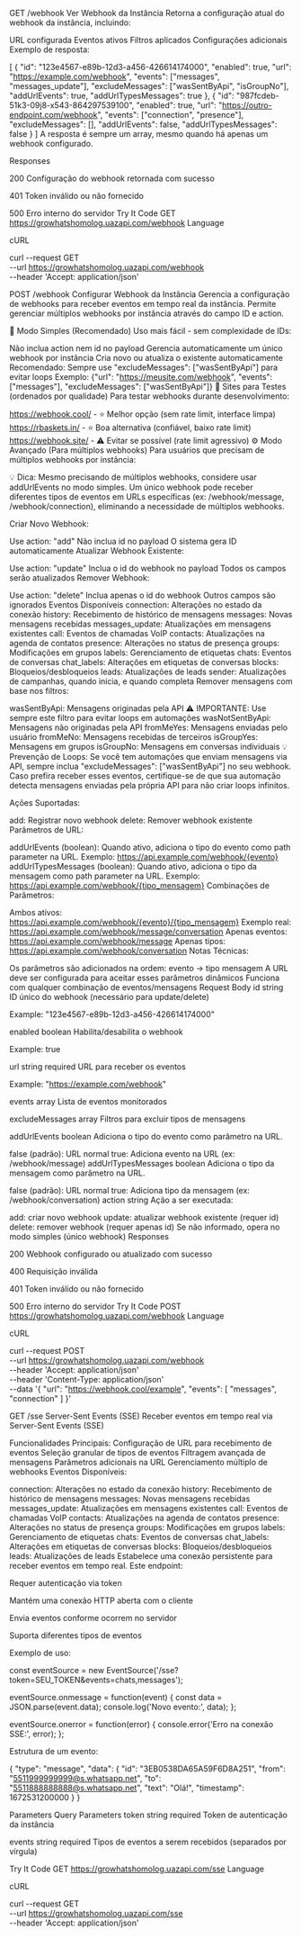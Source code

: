 GET
/webhook
Ver Webhook da Instância
Retorna a configuração atual do webhook da instância, incluindo:

URL configurada
Eventos ativos
Filtros aplicados
Configurações adicionais
Exemplo de resposta:

[
  {
    "id": "123e4567-e89b-12d3-a456-426614174000",
    "enabled": true,
    "url": "https://example.com/webhook",
    "events": ["messages", "messages_update"],
    "excludeMessages": ["wasSentByApi", "isGroupNo"],
    "addUrlEvents": true,
    "addUrlTypesMessages": true
  },
  {
    "id": "987fcdeb-51k3-09j8-x543-864297539100",
    "enabled": true,
    "url": "https://outro-endpoint.com/webhook",
    "events": ["connection", "presence"],
    "excludeMessages": [],
    "addUrlEvents": false,
    "addUrlTypesMessages": false
  }
]
A resposta é sempre um array, mesmo quando há apenas um webhook configurado.

Responses

200
Configuração do webhook retornada com sucesso

401
Token inválido ou não fornecido

500
Erro interno do servidor
Try It
Code
GET
https://growhatshomolog.uazapi.com/webhook
Language

cURL

curl --request GET \
  --url https://growhatshomolog.uazapi.com/webhook \
  --header 'Accept: application/json'


  POST
/webhook
Configurar Webhook da Instância
Gerencia a configuração de webhooks para receber eventos em tempo real da instância. Permite gerenciar múltiplos webhooks por instância através do campo ID e action.

🚀 Modo Simples (Recomendado)
Uso mais fácil - sem complexidade de IDs:

Não inclua action nem id no payload
Gerencia automaticamente um único webhook por instância
Cria novo ou atualiza o existente automaticamente
Recomendado: Sempre use "excludeMessages": ["wasSentByApi"] para evitar loops
Exemplo: {"url": "https://meusite.com/webhook", "events": ["messages"], "excludeMessages": ["wasSentByApi"]}
🧪 Sites para Testes (ordenados por qualidade)
Para testar webhooks durante desenvolvimento:

https://webhook.cool/ - ⭐ Melhor opção (sem rate limit, interface limpa)
https://rbaskets.in/ - ⭐ Boa alternativa (confiável, baixo rate limit)
https://webhook.site/ - ⚠️ Evitar se possível (rate limit agressivo)
⚙️ Modo Avançado (Para múltiplos webhooks)
Para usuários que precisam de múltiplos webhooks por instância:

💡 Dica: Mesmo precisando de múltiplos webhooks, considere usar addUrlEvents no modo simples. Um único webhook pode receber diferentes tipos de eventos em URLs específicas (ex: /webhook/message, /webhook/connection), eliminando a necessidade de múltiplos webhooks.

Criar Novo Webhook:

Use action: "add"
Não inclua id no payload
O sistema gera ID automaticamente
Atualizar Webhook Existente:

Use action: "update"
Inclua o id do webhook no payload
Todos os campos serão atualizados
Remover Webhook:

Use action: "delete"
Inclua apenas o id do webhook
Outros campos são ignorados
Eventos Disponíveis
connection: Alterações no estado da conexão
history: Recebimento de histórico de mensagens
messages: Novas mensagens recebidas
messages_update: Atualizações em mensagens existentes
call: Eventos de chamadas VoIP
contacts: Atualizações na agenda de contatos
presence: Alterações no status de presença
groups: Modificações em grupos
labels: Gerenciamento de etiquetas
chats: Eventos de conversas
chat_labels: Alterações em etiquetas de conversas
blocks: Bloqueios/desbloqueios
leads: Atualizações de leads
sender: Atualizações de campanhas, quando inicia, e quando completa
Remover mensagens com base nos filtros:

wasSentByApi: Mensagens originadas pela API ⚠️ IMPORTANTE: Use sempre este filtro para evitar loops em automações
wasNotSentByApi: Mensagens não originadas pela API
fromMeYes: Mensagens enviadas pelo usuário
fromMeNo: Mensagens recebidas de terceiros
isGroupYes: Mensagens em grupos
isGroupNo: Mensagens em conversas individuais
💡 Prevenção de Loops: Se você tem automações que enviam mensagens via API, sempre inclua "excludeMessages": ["wasSentByApi"] no seu webhook. Caso prefira receber esses eventos, certifique-se de que sua automação detecta mensagens enviadas pela própria API para não criar loops infinitos.

Ações Suportadas:

add: Registrar novo webhook
delete: Remover webhook existente
Parâmetros de URL:

addUrlEvents (boolean): Quando ativo, adiciona o tipo do evento como path parameter na URL. Exemplo: https://api.example.com/webhook/{evento}
addUrlTypesMessages (boolean): Quando ativo, adiciona o tipo da mensagem como path parameter na URL. Exemplo: https://api.example.com/webhook/{tipo_mensagem}
Combinações de Parâmetros:

Ambos ativos: https://api.example.com/webhook/{evento}/{tipo_mensagem} Exemplo real: https://api.example.com/webhook/message/conversation
Apenas eventos: https://api.example.com/webhook/message
Apenas tipos: https://api.example.com/webhook/conversation
Notas Técnicas:

Os parâmetros são adicionados na ordem: evento → tipo mensagem
A URL deve ser configurada para aceitar esses parâmetros dinâmicos
Funciona com qualquer combinação de eventos/mensagens
Request
Body
id
string
ID único do webhook (necessário para update/delete)

Example: "123e4567-e89b-12d3-a456-426614174000"

enabled
boolean
Habilita/desabilita o webhook

Example: true

url
string
required
URL para receber os eventos

Example: "https://example.com/webhook"

events
array
Lista de eventos monitorados

excludeMessages
array
Filtros para excluir tipos de mensagens

addUrlEvents
boolean
Adiciona o tipo do evento como parâmetro na URL.

false (padrão): URL normal
true: Adiciona evento na URL (ex: /webhook/message)
addUrlTypesMessages
boolean
Adiciona o tipo da mensagem como parâmetro na URL.

false (padrão): URL normal
true: Adiciona tipo da mensagem (ex: /webhook/conversation)
action
string
Ação a ser executada:

add: criar novo webhook
update: atualizar webhook existente (requer id)
delete: remover webhook (requer apenas id) Se não informado, opera no modo simples (único webhook)
Responses

200
Webhook configurado ou atualizado com sucesso

400
Requisição inválida

401
Token inválido ou não fornecido

500
Erro interno do servidor
Try It
Code
POST
https://growhatshomolog.uazapi.com/webhook
Language

cURL

curl --request POST \
  --url https://growhatshomolog.uazapi.com/webhook \
  --header 'Accept: application/json' \
  --header 'Content-Type: application/json' \
  --data '{
  "url": "https://webhook.cool/example",
  "events": [
    "messages",
    "connection"
  ]
}'


GET
/sse
Server-Sent Events (SSE)
Receber eventos em tempo real via Server-Sent Events (SSE)

Funcionalidades Principais:
Configuração de URL para recebimento de eventos
Seleção granular de tipos de eventos
Filtragem avançada de mensagens
Parâmetros adicionais na URL
Gerenciamento múltiplo de webhooks
Eventos Disponíveis:

connection: Alterações no estado da conexão
history: Recebimento de histórico de mensagens
messages: Novas mensagens recebidas
messages_update: Atualizações em mensagens existentes
call: Eventos de chamadas VoIP
contacts: Atualizações na agenda de contatos
presence: Alterações no status de presença
groups: Modificações em grupos
labels: Gerenciamento de etiquetas
chats: Eventos de conversas
chat_labels: Alterações em etiquetas de conversas
blocks: Bloqueios/desbloqueios
leads: Atualizações de leads
Estabelece uma conexão persistente para receber eventos em tempo real. Este endpoint:

Requer autenticação via token

Mantém uma conexão HTTP aberta com o cliente

Envia eventos conforme ocorrem no servidor

Suporta diferentes tipos de eventos

Exemplo de uso:


const eventSource = new
EventSource('/sse?token=SEU_TOKEN&events=chats,messages');


eventSource.onmessage = function(event) {
  const data = JSON.parse(event.data);
  console.log('Novo evento:', data);
};


eventSource.onerror = function(error) {
  console.error('Erro na conexão SSE:', error);
};

Estrutura de um evento:


{
  "type": "message",
  "data": {
    "id": "3EB0538DA65A59F6D8A251",
    "from": "5511999999999@s.whatsapp.net",
    "to": "5511888888888@s.whatsapp.net",
    "text": "Olá!",
    "timestamp": 1672531200000
  }
}

Parameters
Query Parameters
token
string
required
Token de autenticação da instância

events
string
required
Tipos de eventos a serem recebidos (separados por vírgula)

Try It
Code
GET
https://growhatshomolog.uazapi.com/sse
Language

cURL

curl --request GET \
  --url https://growhatshomolog.uazapi.com/sse \
  --header 'Accept: application/json'